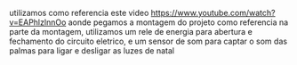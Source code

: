 utilizamos como referencia este video https://www.youtube.com/watch?v=EAPhlzlnnOo aonde pegamos a montagem do projeto como referencia
na parte da montagem, utilizamos um rele de energia para abertura e fechamento do circuito eletrico, e um sensor de som para captar o som das palmas para ligar e desligar as luzes de natal  
